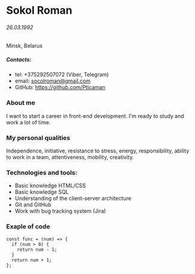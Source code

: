 # Sokol Roman

###### 26.03.1992

Minsk, Belarus

##### Contacts:

- tel: +375292507072 (Viber, Telegram)
- email: socolroman@gmail.com
- GitHub: https://github.com/Pticaman

### About me

I want to start a career in front-end development. I'm ready to study and work a
lot of time.

### My personal qualities

Independence, initiative, resistance to stress, energy, responsibility, ability
to work in a team, attentiveness, mobility, creativity.

### Technologies and tools:

- Basic knowledge HTML/CSS
- Basic knowledge SQL
- Understanding of the client-server architecture
- Git and GitHub
- Work with bug tracking system (Jira)

### Exaple of code

```
const func = (num) => {
  if (num > 0) {
    return num - 1;
  }
  return num + 1;
};
```
